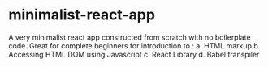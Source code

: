 # minimalist-react-app
A very minimalist react app constructed from scratch with no boilerplate code. Great for complete beginners for introduction to : a. HTML markup b. Accessing HTML DOM using Javascript c. React Library d. Babel transpiler
